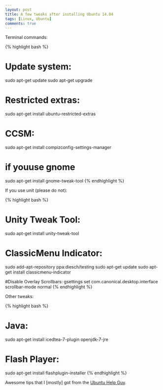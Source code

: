 ```yaml
---
layout: post
title: A few tweaks after installing Ubuntu 14.04
tags: [Linux, Ubuntu]
comments: true
---
```


Terminal commands:

{% highlight bash %}
# Update system:
sudo apt-get update
sudo apt-get upgrade

# Restricted extras:
sudo apt-get install ubuntu-restricted-extras

# CCSM:
sudo apt-get install compizconfig-settings-manager

# if youuse gnome
sudo apt-get install gnome-tweak-tool
{% endhighlight %}

If you use unit (please do not):

{% highlight bash %}
# Unity Tweak Tool:
sudo apt-get install unity-tweak-tool

# ClassicMenu Indicator:
sudo add-apt-repository ppa:diesch/testing
sudo apt-get update
sudo apt-get install classicmenu-indicator

#Disable Overlay Scrollbars:
gsettings set com.canonical.desktop.interface scrollbar-mode normal
{% endhighlight %}

Other tweaks:

{% highlight bash %}
# Java:
sudo apt-get install icedtea-7-plugin openjdk-7-jre

# Flash Player:
sudo apt-get install flashplugin-installer
{% endhighlight %}

Awesome tips that I [mostly] got from the [Ubuntu Help Guy](https://www.youtube.com/user/UbuntuHelpGuy).
